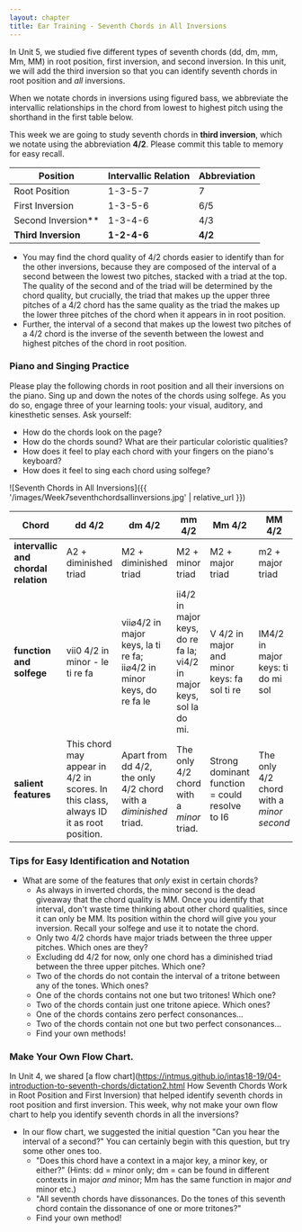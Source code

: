 ```yaml
---
layout: chapter
title: Ear Training - Seventh Chords in All Inversions
---
```


In Unit 5, we studied five different types of seventh chords (dd, dm, mm, Mm, MM) in root position, first inversion, and second inversion. In this unit, we will add the third inversion so that you can identify seventh chords in root position and *all* inversions.

When we notate chords in inversions using figured bass, we abbreviate the intervallic relationships in the chord from lowest to highest pitch using the shorthand in the first table below.

This week we are going to study seventh chords in **third inversion**, which we notate using the abbreviation **4/2**. Please commit this table to memory for easy recall.

Position  |  Intervallic Relation  |  Abbreviation
---  |  ---  |  --- 
Root Position  |  1-3-5-7 |   7   
First Inversion  |  1-3-5-6  |  6/5   
Second Inversion**   |   1-3-4-6   |   4/3   
**Third Inversion**   |   **1-2-4-6**   |   **4/2**   

- You may find the chord quality of 4/2 chords easier to identify than for the other inversions, because they are composed of the interval of a second between the lowest two pitches, stacked with a triad at the top. The quality of the second and of the triad will be determined by the chord quality, but crucially, the triad that makes up the upper three pitches of a 4/2 chord has the same quality as the triad the makes up the lower three pitches of the chord when it appears in in root position. 
- Further, the interval of a second that makes up the lowest two pitches of a 4/2 chord is the inverse of the seventh between the lowest and highest pitches of the chord in root position.


### Piano and Singing Practice

Please play the following chords in root position and all their inversions on the piano. Sing up and down the notes of the chords using solfege. As you do so, engage three of your learning tools: your visual, auditory, and kinesthetic senses. Ask yourself:

- How do the chords look on the page?
- How do the chords sound? What are their particular coloristic qualities?
- How does it feel to play each chord with your fingers on the piano's keyboard?
- How does it feel to sing each chord using solfege?

![Seventh Chords in All Inversions]({{ '/images/Week7seventhchordsallinversions.jpg' | relative_url }})


Chord   |   dd 4/2   |   dm 4/2   |   mm 4/2   |   Mm 4/2   |   MM 4/2   
---   |   ---   |   ---   |   ---   |   ---   |   ---   |
**intervallic and chordal relation**   |   A2 + diminished triad   |   M2 + diminished triad   |   M2 + minor triad   |   M2 + major triad   |   m2 + major triad   
**function and solfege**   |   vii0 4/2 in minor - le ti re fa   |   vii⌀4/2 in major keys, la ti re fa; ii⌀4/2 in minor keys, do re fa le   |   ii4/2 in major keys, do re fa la; vi4/2 in major keys, sol la do mi.   |   V 4/2 in major and minor keys: fa sol ti re   |  IM4/2 in major keys: ti do mi sol   
**salient features**   |   This chord may appear in 4/2 in scores. In this class, always ID it as root position.   |   Apart from dd 4/2, the only 4/2 chord with a *diminished* triad.   |   The only 4/2 chord with a *minor* triad.   |   Strong dominant function = could resolve to I6   |   The only 4/2 chord with a *minor second*  


### Tips for Easy Identification and Notation

- What are some of the features that *only* exist in certain chords?
   - As always in inverted chords, the minor second is the dead giveaway that the chord quality is MM. Once you identify that interval, don't waste time thinking about other chord qualities, since it can only be MM. Its position within the chord will give you your inversion. Recall your solfege and use it to notate the chord.
   - Only two 4/2 chords have major triads between the three upper pitches. Which ones are they?
   - Excluding dd 4/2 for now, only one chord has a diminished triad between the three upper pitches. Which one?
   - Two of the chords do not contain the interval of a tritone between any of the tones. Which ones?
   - One of the chords contains not one but two tritones! Which one?
   - Two of the chords contain just one tritone apiece. Which ones?
   - One of the chords contains zero perfect consonances...
   - Two of the chords contain not one but two perfect consonances...
   - Find your own methods!

### Make Your Own Flow Chart.

In Unit 4, we shared [a flow chart](https://intmus.github.io/intas18-19/04-introduction-to-seventh-chords/dictation2.html How Seventh Chords Work in Root Position and First Inversion) that helped identify seventh chords in root position and first inversion. This week, why not make your own flow chart to help you identify seventh chords in all the inversions?

- In our flow chart, we suggested the initial question "Can you hear the interval of a second?" You can certainly begin with this question, but try some other ones too.
   - "Does this chord have a context in a major key, a minor key, or either?" (Hints: dd = minor only; dm = can be found in different contexts in major *and* minor; Mm has the same function in major *and* minor etc.)
   - "All seventh chords have dissonances. Do the tones of this seventh chord contain the dissonance of one or more tritones?"
   - Find your own method!